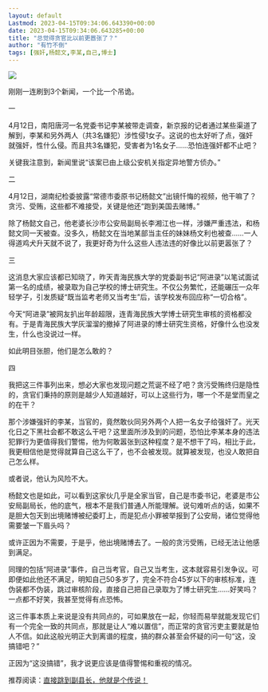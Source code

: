 ```yaml
---
layout: default
Lastmod: 2023-04-15T09:34:06.643390+00:00
date: 2023-04-15T09:34:06.643285+00:00
title: "总觉得贪官比以前更嚣张了？"
author: "有竹不倒"
tags: [强奸,杨懿文,李某,自己,博士]
---
```


![](https://images.weserv.nl/?url=https%3A//mmbiz.qpic.cn/mmbiz_png/mSNGAECFQsVSa3DAHcH2r5ILqh7516cf3ZZkM2SE97qsKEhmMBzbR9ibjic82NWPs7RUpibo0wWME6dx9mic8hquRg/640%3Fwx_fmt%3Dpng)

刚刚一连刷到3个新闻，一个比一个吊诡。

一  

4月12日，南阳唐河一名党委书记李某被带走调查，新京报的记者通过某些渠道了解到，李某和另外两人（共3名嫌犯）涉性侵1女子。这说的也太好听了点，强奸就强奸，性什么侵。而且共3名嫌犯，受害者为1名女子……恐怕连强奸都不止吧？

关键我注意到，新闻里说“该案已由上级公安机关指定异地警方侦办。”  

二

4月12日，湖南纪检委披露“常德市委原书记杨懿文”出镜忏悔的视频，他干嘛了？贪污、受贿，这些都不难接受，关键是他还“跑到美国去赌博。”

除了杨懿文自己，他老婆长沙市公安局副局长李湘江也一样，涉嫌严重违法，和杨懿文同一天被查。没多久，杨懿文在当地某部当主任的妹妹杨文利也被查……一人得道鸡犬升天就不说了，我更好奇为什么这些人违法违的好像比以前更嚣张了？

三

这消息大家应该都已知晓了，昨天青海民族大学的党委副书记“阿进录”以笔试面试第一名的成绩，被录取为自己学校的博士研究生。不仅公务繁忙，还能碾压一众年轻学子，引发质疑“既当监考老师又当考生”后，该学校发布回应称“一切合格”。

今天“阿进录”被网友扒出年龄超限，连青海民族大学博士研究生审核的资格都没有。于是青海民族大学灰溜溜的撤掉了阿进录的博士研究生资格，好像什么也没发生，什么也没说过一样。

如此明目张胆，他们是怎么敢的？  

四

我把这三件事列出来，想必大家也发现问题之荒诞不经了吧？贪污受贿终归是隐性的，贪官们秉持的原则是越少人知道越好，可以上这些行为，哪一个不是堂而皇之的在干？

那个涉嫌强奸的李某，当官的，竟然敢伙同另外两个人把一名女子给强奸了。光天化日之下黑社会都不敢这么干吧？这里面所涉及到的问题，恐怕比李某本身的违法犯罪行为更值得我们警惕，他为何敢嚣张到这种程度？是不想干了吗，相比于此，我更相信他是觉得就算自己这么干了，也不会被发现。就算被发现，也没人敢把自己怎么样。  

或者说，他认为风险不大。  

杨懿文也是如此，可以看到这家伙几乎是全家当官，自己是市委书记，老婆是市公安局副局长，他的底气，根本不是我们普通人所能理解。说句难听点的话，如果不是胆大包天到出境赌博被纪委盯上，而是犯点小罪被举报到了公安局，诸位觉得他需要皱一下眉头吗？

或许正因为不需要，于是乎，他出境赌博去了。一般的贪污受贿，已经无法让他感到满足。

同理的包括“阿进录”事件，自己当考官，自己又当考生，这本就容易引发争议。可即便如此他还不满足，明知自己50多岁了，完全不符合45岁以下的审核标准，连伪装都不伪装，跳过审核阶段，直接自己把自己录取为了博士研究生……好笑吗？一点都不好笑，我甚至觉得有点恐怖。

这三件事本质上来说是没有共同点的，可如果放在一起，你轻而易举就能发现它们有一个完全一致的共同点，那就是让人“难以置信”，而正常的贪官污吏主要就是怕人不信。如此这般光明正大到离谱的程度，搞的群众甚至会怀疑的问一句“这，没搞错吧？”  

正因为“这没搞错”，我才说更应该是值得警惕和重视的情况。

推荐阅读：[直接跳到副县长，他就是个传说！](http://mp.weixin.qq.com/s?__biz=MzkzMDMxNDc4NA==&mid=2247486737&idx=1&sn=2e56846a2b31928319f92bddf8491122&chksm=c27d625ef50aeb48110d8fa3bb4c24dd6c74e860d5db9b37bb27141ea5c90f4d7c697ffdb30c&scene=21#wechat_redirect)

